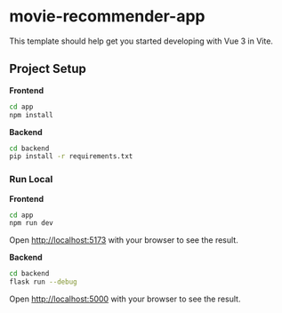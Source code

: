 # movie-recommender-app

This template should help get you started developing with Vue 3 in Vite.


## Project Setup

**Frontend**

```sh
cd app
npm install
```


**Backend**

```sh
cd backend
pip install -r requirements.txt
```

### Run Local

**Frontend**
```sh
cd app
npm run dev
```

Open [http://localhost:5173](http://localhost:5173) with your browser to see the result.

**Backend**

```sh
cd backend
flask run --debug
```

Open [http://localhost:5000](http://localhost:500) with your browser to see the result.



